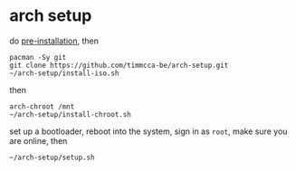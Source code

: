 # arch setup

do [pre-installation](https://wiki.archlinux.org/title/installation_guide#Pre-installation), then

```
pacman -Sy git
git clone https://github.com/timmcca-be/arch-setup.git
~/arch-setup/install-iso.sh
```

then

```
arch-chroot /mnt
~/arch-setup/install-chroot.sh
```

set up a bootloader, reboot into the system, sign in as `root`, make sure you are online, then

```
~/arch-setup/setup.sh
```
